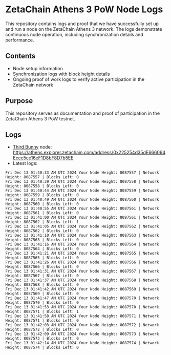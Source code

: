 # ZetaChain Athens 3 PoW Node Logs
This repository contains logs and proof that we have successfully set up and run a node on the ZetaChain Athens 3 network. The logs demonstrate continuous node operation, including synchronization details and performance.

## Contents
- Node setup information
- Synchronization logs with block height details
- Ongoing proof of work logs to verify active participation in the ZetaChain network

## Purpose
This repository serves as documentation and proof of participation in the ZetaChain Athens 3 PoW testnet.

## Logs

- [Third Bunny](https://thirdbunny.xyz/) node: https://athens.explorer.zetachain.com/address/0x225254d35dE666064Eccc5ce16eF1D8bF8D7b5EE
- Latest logs:
```
Fri Dec 13 01:40:33 AM UTC 2024 Your Node Height: 8087557 | Network Height: 8087557 | Blocks Left: 0
Fri Dec 13 01:40:39 AM UTC 2024 Your Node Height: 8087558 | Network Height: 8087558 | Blocks Left: 0
Fri Dec 13 01:40:44 AM UTC 2024 Your Node Height: 8087559 | Network Height: 8087559 | Blocks Left: 0
Fri Dec 13 01:40:49 AM UTC 2024 Your Node Height: 8087560 | Network Height: 8087560 | Blocks Left: 0
Fri Dec 13 01:40:55 AM UTC 2024 Your Node Height: 8087561 | Network Height: 8087561 | Blocks Left: 0
Fri Dec 13 01:41:00 AM UTC 2024 Your Node Height: 8087561 | Network Height: 8087562 | Blocks Left: 1
Fri Dec 13 01:41:05 AM UTC 2024 Your Node Height: 8087562 | Network Height: 8087562 | Blocks Left: 0
Fri Dec 13 01:41:10 AM UTC 2024 Your Node Height: 8087563 | Network Height: 8087563 | Blocks Left: 0
Fri Dec 13 01:41:16 AM UTC 2024 Your Node Height: 8087564 | Network Height: 8087564 | Blocks Left: 0
Fri Dec 13 01:41:21 AM UTC 2024 Your Node Height: 8087565 | Network Height: 8087565 | Blocks Left: 0
Fri Dec 13 01:41:26 AM UTC 2024 Your Node Height: 8087566 | Network Height: 8087566 | Blocks Left: 0
Fri Dec 13 01:41:31 AM UTC 2024 Your Node Height: 8087567 | Network Height: 8087567 | Blocks Left: 0
Fri Dec 13 01:41:37 AM UTC 2024 Your Node Height: 8087568 | Network Height: 8087568 | Blocks Left: 0
Fri Dec 13 01:41:42 AM UTC 2024 Your Node Height: 8087569 | Network Height: 8087569 | Blocks Left: 0
Fri Dec 13 01:41:47 AM UTC 2024 Your Node Height: 8087570 | Network Height: 8087570 | Blocks Left: 0
Fri Dec 13 01:41:53 AM UTC 2024 Your Node Height: 8087570 | Network Height: 8087571 | Blocks Left: 1
Fri Dec 13 01:41:58 AM UTC 2024 Your Node Height: 8087571 | Network Height: 8087571 | Blocks Left: 0
Fri Dec 13 01:42:03 AM UTC 2024 Your Node Height: 8087572 | Network Height: 8087572 | Blocks Left: 0
Fri Dec 13 01:42:09 AM UTC 2024 Your Node Height: 8087573 | Network Height: 8087573 | Blocks Left: 0
Fri Dec 13 01:42:14 AM UTC 2024 Your Node Height: 8087574 | Network Height: 8087574 | Blocks Left: 0
```
